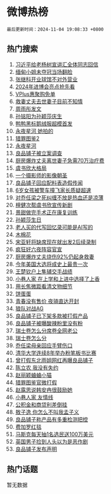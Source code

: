 # 微博热榜

`最后更新时间：2024-11-04 19:08:33 +0800`

## 热门搜索

1. [习近平给老杨树宣讲汇全体同志回信](https://m.weibo.cn/search?containerid=100103type%3D1%26t%3D10%26q%3D%23%E4%B9%A0%E8%BF%91%E5%B9%B3%E7%BB%99%E8%80%81%E6%9D%A8%E6%A0%91%E5%AE%A3%E8%AE%B2%E6%B1%87%E5%85%A8%E4%BD%93%E5%90%8C%E5%BF%97%E5%9B%9E%E4%BF%A1%23&stream_entry_id=51&isnewpage=1&extparam=seat%3D1%26c_type%3D51%26q%3D%2523%25E4%25B9%25A0%25E8%25BF%2591%25E5%25B9%25B3%25E7%25BB%2599%25E8%2580%2581%25E6%259D%25A8%25E6%25A0%2591%25E5%25AE%25A3%25E8%25AE%25B2%25E6%25B1%2587%25E5%2585%25A8%25E4%25BD%2593%25E5%2590%258C%25E5%25BF%2597%25E5%259B%259E%25E4%25BF%25A1%2523%26dgr%3D0%26pos%3D0%26cate%3D10103%26filter_type%3Drealtimehot%26stream_entry_id%3D51%26display_time%3D1730718512%26pre_seqid%3D17307185121690148329024)
1. [缅甸小姐未夺冠当场翻脸](https://m.weibo.cn/search?containerid=100103type%3D1%26t%3D10%26q%3D%23%E7%BC%85%E7%94%B8%E5%B0%8F%E5%A7%90%E6%9C%AA%E5%A4%BA%E5%86%A0%E5%BD%93%E5%9C%BA%E7%BF%BB%E8%84%B8%23&stream_entry_id=31&isnewpage=1&extparam=seat%3D1%26flag%3D2%26pos%3D0%26lcate%3D5001%26filter_type%3Drealtimehot%26c_type%3D31%26q%3D%2523%25E7%25BC%2585%25E7%2594%25B8%25E5%25B0%258F%25E5%25A7%2590%25E6%259C%25AA%25E5%25A4%25BA%25E5%2586%25A0%25E5%25BD%2593%25E5%259C%25BA%25E7%25BF%25BB%25E8%2584%25B8%2523%26dgr%3D0%26realpos%3D1%26cate%3D5001%26band_rank%3D1%26stream_entry_id%3D31%26display_time%3D1730718512%26pre_seqid%3D17307185121690148329024)
1. [张继科开业球馆不对外营业](https://m.weibo.cn/search?containerid=100103type%3D1%26t%3D10%26q%3D%23%E5%BC%A0%E7%BB%A7%E7%A7%91%E5%BC%80%E4%B8%9A%E7%90%83%E9%A6%86%E4%B8%8D%E5%AF%B9%E5%A4%96%E8%90%A5%E4%B8%9A%23&stream_entry_id=31&isnewpage=1&extparam=seat%3D1%26flag%3D1%26pos%3D1%26lcate%3D5001%26filter_type%3Drealtimehot%26c_type%3D31%26q%3D%2523%25E5%25BC%25A0%25E7%25BB%25A7%25E7%25A7%2591%25E5%25BC%2580%25E4%25B8%259A%25E7%2590%2583%25E9%25A6%2586%25E4%25B8%258D%25E5%25AF%25B9%25E5%25A4%2596%25E8%2590%25A5%25E4%25B8%259A%2523%26dgr%3D0%26realpos%3D2%26cate%3D5001%26band_rank%3D2%26stream_entry_id%3D31%26display_time%3D1730718512%26pre_seqid%3D17307185121690148329024)
1. [2024年进博会亮点抢先看](https://m.weibo.cn/search?containerid=100103type%3D1%26t%3D10%26q%3D%232024%E5%B9%B4%E8%BF%9B%E5%8D%9A%E4%BC%9A%E4%BA%AE%E7%82%B9%E6%8A%A2%E5%85%88%E7%9C%8B%23&stream_entry_id=31&isnewpage=1&extparam=seat%3D1%26flag%3D0%26pos%3D2%26lcate%3D5001%26filter_type%3Drealtimehot%26c_type%3D31%26q%3D%25232024%25E5%25B9%25B4%25E8%25BF%259B%25E5%258D%259A%25E4%25BC%259A%25E4%25BA%25AE%25E7%2582%25B9%25E6%258A%25A2%25E5%2585%2588%25E7%259C%258B%2523%26dgr%3D0%26realpos%3D3%26cate%3D5001%26band_rank%3D3%26stream_entry_id%3D31%26display_time%3D1730718512%26pre_seqid%3D17307185121690148329024)
1. [VPlus惠聚购免单](https://m.weibo.cn/search?containerid=100103type%3D1%26t%3D10%26q%3D%23VPlus%E6%83%A0%E8%81%9A%E8%B4%AD%E5%85%8D%E5%8D%95%23&stream_entry_id=31&isnewpage=1&extparam=seat%3D1%26band_rank%3D4%26pos%3D3%26lcate%3D5001%26filter_type%3Drealtimehot%26c_type%3D31%26q%3D%2523VPlus%25E6%2583%25A0%25E8%2581%259A%25E8%25B4%25AD%25E5%2585%258D%25E5%258D%2595%2523%26dgr%3D0%26is_ad_pos%3D1%26adid%3D262733%26cate%3D5001%26stream_entry_id%3D31%26display_time%3D1730718512%26pre_seqid%3D17307185121690148329024)
1. [救妻丈夫去世妻子目前不知情](https://m.weibo.cn/search?containerid=100103type%3D1%26t%3D10%26q%3D%23%E6%95%91%E5%A6%BB%E4%B8%88%E5%A4%AB%E5%8E%BB%E4%B8%96%E5%A6%BB%E5%AD%90%E7%9B%AE%E5%89%8D%E4%B8%8D%E7%9F%A5%E6%83%85%23&stream_entry_id=31&isnewpage=1&extparam=seat%3D1%26flag%3D1%26pos%3D4%26lcate%3D5001%26filter_type%3Drealtimehot%26c_type%3D31%26q%3D%2523%25E6%2595%2591%25E5%25A6%25BB%25E4%25B8%2588%25E5%25A4%25AB%25E5%258E%25BB%25E4%25B8%2596%25E5%25A6%25BB%25E5%25AD%2590%25E7%259B%25AE%25E5%2589%258D%25E4%25B8%258D%25E7%259F%25A5%25E6%2583%2585%2523%26dgr%3D0%26realpos%3D4%26cate%3D5001%26band_rank%3D4%26stream_entry_id%3D31%26display_time%3D1730718512%26pre_seqid%3D17307185121690148329024)
1. [周雨彤发文](https://m.weibo.cn/search?containerid=100103type%3D1%26t%3D10%26q%3D%23%E5%91%A8%E9%9B%A8%E5%BD%A4%E5%8F%91%E6%96%87%23&stream_entry_id=31&isnewpage=1&extparam=seat%3D1%26flag%3D2%26pos%3D5%26lcate%3D5001%26filter_type%3Drealtimehot%26c_type%3D31%26q%3D%2523%25E5%2591%25A8%25E9%259B%25A8%25E5%25BD%25A4%25E5%258F%2591%25E6%2596%2587%2523%26dgr%3D0%26realpos%3D5%26cate%3D5001%26band_rank%3D5%26stream_entry_id%3D31%26display_time%3D1730718512%26pre_seqid%3D17307185121690148329024)
1. [孙铭阳为孙颖莎庆生](https://m.weibo.cn/search?containerid=100103type%3D1%26t%3D10%26q%3D%23%E5%AD%99%E9%93%AD%E9%98%B3%E4%B8%BA%E5%AD%99%E9%A2%96%E8%8E%8E%E5%BA%86%E7%94%9F%23&stream_entry_id=31&isnewpage=1&extparam=seat%3D1%26flag%3D1%26pos%3D6%26lcate%3D5001%26filter_type%3Drealtimehot%26c_type%3D31%26q%3D%2523%25E5%25AD%2599%25E9%2593%25AD%25E9%2598%25B3%25E4%25B8%25BA%25E5%25AD%2599%25E9%25A2%2596%25E8%258E%258E%25E5%25BA%2586%25E7%2594%259F%2523%26dgr%3D0%26realpos%3D6%26cate%3D5001%26band_rank%3D6%26stream_entry_id%3D31%26display_time%3D1730718512%26pre_seqid%3D17307185121690148329024)
1. [鸭鸭黑标鹅绒服超模首发](https://m.weibo.cn/search?containerid=100103type%3D1%26t%3D10%26q%3D%23%E9%B8%AD%E9%B8%AD%E9%BB%91%E6%A0%87%E9%B9%85%E7%BB%92%E6%9C%8D%E8%B6%85%E6%A8%A1%E9%A6%96%E5%8F%91%23&stream_entry_id=31&isnewpage=1&extparam=seat%3D1%26band_rank%3D7%26pos%3D7%26lcate%3D5001%26filter_type%3Drealtimehot%26c_type%3D31%26stream_entry_id%3D31%26q%3D%2523%25E9%25B8%25AD%25E9%25B8%25AD%25E9%25BB%2591%25E6%25A0%2587%25E9%25B9%2585%25E7%25BB%2592%25E6%259C%258D%25E8%25B6%2585%25E6%25A8%25A1%25E9%25A6%2596%25E5%258F%2591%2523%26cate%3D5001%26is_ad_pos%3D1%26adid%3D263000%26dgr%3D0%26topic_ad%3D1%26display_time%3D1730718512%26pre_seqid%3D17307185121690148329024)
1. [永夜星河 她拍的](https://m.weibo.cn/search?containerid=100103type%3D1%26t%3D10%26q%3D%E6%B0%B8%E5%A4%9C%E6%98%9F%E6%B2%B3+%E5%A5%B9%E6%8B%8D%E7%9A%84&stream_entry_id=31&isnewpage=1&extparam=seat%3D1%26flag%3D2%26pos%3D8%26lcate%3D5001%26filter_type%3Drealtimehot%26c_type%3D31%26q%3D%25E6%25B0%25B8%25E5%25A4%259C%25E6%2598%259F%25E6%25B2%25B3%2520%25E5%25A5%25B9%25E6%258B%258D%25E7%259A%2584%26dgr%3D0%26realpos%3D7%26cate%3D5001%26band_rank%3D7%26stream_entry_id%3D31%26display_time%3D1730718512%26pre_seqid%3D17307185121690148329024)
1. [猎罪图鉴2](https://m.weibo.cn/search?containerid=100103type%3D1%26t%3D10%26q%3D%E7%8C%8E%E7%BD%AA%E5%9B%BE%E9%89%B42&stream_entry_id=31&isnewpage=1&extparam=seat%3D1%26flag%3D1%26pos%3D9%26lcate%3D5001%26filter_type%3Drealtimehot%26c_type%3D31%26q%3D%25E7%258C%258E%25E7%25BD%25AA%25E5%259B%25BE%25E9%2589%25B42%26dgr%3D0%26realpos%3D8%26cate%3D5001%26band_rank%3D8%26stream_entry_id%3D31%26display_time%3D1730718512%26pre_seqid%3D17307185121690148329024)
1. [永夜星河](https://m.weibo.cn/search?containerid=100103type%3D1%26t%3D10%26q%3D%E6%B0%B8%E5%A4%9C%E6%98%9F%E6%B2%B3&stream_entry_id=31&isnewpage=1&extparam=seat%3D1%26flag%3D1%26pos%3D10%26lcate%3D5001%26filter_type%3Drealtimehot%26c_type%3D31%26q%3D%25E6%25B0%25B8%25E5%25A4%259C%25E6%2598%259F%25E6%25B2%25B3%26dgr%3D0%26realpos%3D9%26cate%3D5001%26band_rank%3D9%26stream_entry_id%3D31%26display_time%3D1730718512%26pre_seqid%3D17307185121690148329024)
1. [良品铺子被立案调查](https://m.weibo.cn/search?containerid=100103type%3D1%26t%3D10%26q%3D%23%E8%89%AF%E5%93%81%E9%93%BA%E5%AD%90%E8%A2%AB%E7%AB%8B%E6%A1%88%E8%B0%83%E6%9F%A5%23&stream_entry_id=31&isnewpage=1&extparam=seat%3D1%26flag%3D1%26pos%3D11%26lcate%3D5001%26filter_type%3Drealtimehot%26c_type%3D31%26q%3D%2523%25E8%2589%25AF%25E5%2593%2581%25E9%2593%25BA%25E5%25AD%2590%25E8%25A2%25AB%25E7%25AB%258B%25E6%25A1%2588%25E8%25B0%2583%25E6%259F%25A5%2523%26dgr%3D0%26realpos%3D10%26cate%3D5001%26band_rank%3D10%26stream_entry_id%3D31%26display_time%3D1730718512%26pre_seqid%3D17307185121690148329024)
1. [厨房爆炸丈夫离世妻子急需70万治疗费](https://m.weibo.cn/search?containerid=100103type%3D1%26t%3D10%26q%3D%23%E5%8E%A8%E6%88%BF%E7%88%86%E7%82%B8%E4%B8%88%E5%A4%AB%E7%A6%BB%E4%B8%96%E5%A6%BB%E5%AD%90%E6%80%A5%E9%9C%8070%E4%B8%87%E6%B2%BB%E7%96%97%E8%B4%B9%23&stream_entry_id=31&isnewpage=1&extparam=seat%3D1%26flag%3D1%26pos%3D12%26lcate%3D5001%26filter_type%3Drealtimehot%26c_type%3D31%26q%3D%2523%25E5%258E%25A8%25E6%2588%25BF%25E7%2588%2586%25E7%2582%25B8%25E4%25B8%2588%25E5%25A4%25AB%25E7%25A6%25BB%25E4%25B8%2596%25E5%25A6%25BB%25E5%25AD%2590%25E6%2580%25A5%25E9%259C%258070%25E4%25B8%2587%25E6%25B2%25BB%25E7%2596%2597%25E8%25B4%25B9%2523%26dgr%3D0%26realpos%3D11%26cate%3D5001%26band_rank%3D11%26stream_entry_id%3D31%26display_time%3D1730718512%26pre_seqid%3D17307185121690148329024)
1. [虞书欣大格局](https://m.weibo.cn/search?containerid=100103type%3D1%26t%3D10%26q%3D%23%E8%99%9E%E4%B9%A6%E6%AC%A3%E5%A4%A7%E6%A0%BC%E5%B1%80%23&stream_entry_id=31&isnewpage=1&extparam=seat%3D1%26flag%3D2%26pos%3D13%26lcate%3D5001%26filter_type%3Drealtimehot%26c_type%3D31%26q%3D%2523%25E8%2599%259E%25E4%25B9%25A6%25E6%25AC%25A3%25E5%25A4%25A7%25E6%25A0%25BC%25E5%25B1%2580%2523%26dgr%3D0%26realpos%3D12%26cate%3D5001%26band_rank%3D12%26stream_entry_id%3D31%26display_time%3D1730718512%26pre_seqid%3D17307185121690148329024)
1. [一个摄影师的影像朝圣](https://m.weibo.cn/search?containerid=100103type%3D1%26t%3D10%26q%3D%E4%B8%80%E4%B8%AA%E6%91%84%E5%BD%B1%E5%B8%88%E7%9A%84%E5%BD%B1%E5%83%8F%E6%9C%9D%E5%9C%A3&stream_entry_id=31&isnewpage=1&extparam=seat%3D1%26flag%3D0%26pos%3D14%26lcate%3D5001%26filter_type%3Drealtimehot%26c_type%3D31%26dgr%3D0%26q%3D%25E4%25B8%2580%25E4%25B8%25AA%25E6%2591%2584%25E5%25BD%25B1%25E5%25B8%2588%25E7%259A%2584%25E5%25BD%25B1%25E5%2583%258F%25E6%259C%259D%25E5%259C%25A3%26realpos%3D13%26cate%3D5001%26adid%3D263047%26band_rank%3D13%26stream_entry_id%3D31%26display_time%3D1730718512%26pre_seqid%3D17307185121690148329024)
1. [良品铺子回应配料表造假传闻](https://m.weibo.cn/search?containerid=100103type%3D1%26t%3D10%26q%3D%23%E8%89%AF%E5%93%81%E9%93%BA%E5%AD%90%E5%9B%9E%E5%BA%94%E9%85%8D%E6%96%99%E8%A1%A8%E9%80%A0%E5%81%87%E4%BC%A0%E9%97%BB%23&stream_entry_id=31&isnewpage=1&extparam=seat%3D1%26flag%3D1%26pos%3D15%26lcate%3D5001%26filter_type%3Drealtimehot%26c_type%3D31%26q%3D%2523%25E8%2589%25AF%25E5%2593%2581%25E9%2593%25BA%25E5%25AD%2590%25E5%259B%259E%25E5%25BA%2594%25E9%2585%258D%25E6%2596%2599%25E8%25A1%25A8%25E9%2580%25A0%25E5%2581%2587%25E4%25BC%25A0%25E9%2597%25BB%2523%26dgr%3D0%26realpos%3D14%26cate%3D5001%26band_rank%3D14%26stream_entry_id%3D31%26display_time%3D1730718512%26pre_seqid%3D17307185121690148329024)
1. [6岁女孩被警车撞飞家长质疑超速](https://m.weibo.cn/search?containerid=100103type%3D1%26t%3D10%26q%3D%236%E5%B2%81%E5%A5%B3%E5%AD%A9%E8%A2%AB%E8%AD%A6%E8%BD%A6%E6%92%9E%E9%A3%9E%E5%AE%B6%E9%95%BF%E8%B4%A8%E7%96%91%E8%B6%85%E9%80%9F%23&stream_entry_id=31&isnewpage=1&extparam=seat%3D1%26flag%3D0%26pos%3D16%26lcate%3D5001%26filter_type%3Drealtimehot%26c_type%3D31%26q%3D%25236%25E5%25B2%2581%25E5%25A5%25B3%25E5%25AD%25A9%25E8%25A2%25AB%25E8%25AD%25A6%25E8%25BD%25A6%25E6%2592%259E%25E9%25A3%259E%25E5%25AE%25B6%25E9%2595%25BF%25E8%25B4%25A8%25E7%2596%2591%25E8%25B6%2585%25E9%2580%259F%2523%26dgr%3D0%26realpos%3D15%26cate%3D5001%26band_rank%3D15%26stream_entry_id%3D31%26display_time%3D1730718512%26pre_seqid%3D17307185121690148329024)
1. [对乔任梁之死纠缠不放是热血还是凉薄](https://m.weibo.cn/search?containerid=100103type%3D1%26t%3D10%26q%3D%23%E5%AF%B9%E4%B9%94%E4%BB%BB%E6%A2%81%E4%B9%8B%E6%AD%BB%E7%BA%A0%E7%BC%A0%E4%B8%8D%E6%94%BE%E6%98%AF%E7%83%AD%E8%A1%80%E8%BF%98%E6%98%AF%E5%87%89%E8%96%84%23&stream_entry_id=31&isnewpage=1&extparam=seat%3D1%26flag%3D0%26pos%3D17%26lcate%3D5001%26filter_type%3Drealtimehot%26c_type%3D31%26q%3D%2523%25E5%25AF%25B9%25E4%25B9%2594%25E4%25BB%25BB%25E6%25A2%2581%25E4%25B9%258B%25E6%25AD%25BB%25E7%25BA%25A0%25E7%25BC%25A0%25E4%25B8%258D%25E6%2594%25BE%25E6%2598%25AF%25E7%2583%25AD%25E8%25A1%2580%25E8%25BF%2598%25E6%2598%25AF%25E5%2587%2589%25E8%2596%2584%2523%26dgr%3D0%26realpos%3D16%26cate%3D5001%26band_rank%3D16%26stream_entry_id%3D31%26display_time%3D1730718512%26pre_seqid%3D17307185121690148329024)
1. [檀健次帮虞书欣宣传新剧](https://m.weibo.cn/search?containerid=100103type%3D1%26t%3D10%26q%3D%23%E6%AA%80%E5%81%A5%E6%AC%A1%E5%B8%AE%E8%99%9E%E4%B9%A6%E6%AC%A3%E5%AE%A3%E4%BC%A0%E6%96%B0%E5%89%A7%23&stream_entry_id=31&isnewpage=1&extparam=seat%3D1%26flag%3D1%26pos%3D18%26lcate%3D5001%26filter_type%3Drealtimehot%26c_type%3D31%26q%3D%2523%25E6%25AA%2580%25E5%2581%25A5%25E6%25AC%25A1%25E5%25B8%25AE%25E8%2599%259E%25E4%25B9%25A6%25E6%25AC%25A3%25E5%25AE%25A3%25E4%25BC%25A0%25E6%2596%25B0%25E5%2589%25A7%2523%26dgr%3D0%26realpos%3D17%26cate%3D5001%26band_rank%3D17%26stream_entry_id%3D31%26display_time%3D1730718512%26pre_seqid%3D17307185121690148329024)
1. [景甜做完手术正在康复训练](https://m.weibo.cn/search?containerid=100103type%3D1%26t%3D10%26q%3D%23%E6%99%AF%E7%94%9C%E5%81%9A%E5%AE%8C%E6%89%8B%E6%9C%AF%E6%AD%A3%E5%9C%A8%E5%BA%B7%E5%A4%8D%E8%AE%AD%E7%BB%83%23&stream_entry_id=31&isnewpage=1&extparam=seat%3D1%26flag%3D2%26pos%3D19%26lcate%3D5001%26filter_type%3Drealtimehot%26c_type%3D31%26q%3D%2523%25E6%2599%25AF%25E7%2594%259C%25E5%2581%259A%25E5%25AE%258C%25E6%2589%258B%25E6%259C%25AF%25E6%25AD%25A3%25E5%259C%25A8%25E5%25BA%25B7%25E5%25A4%258D%25E8%25AE%25AD%25E7%25BB%2583%2523%26dgr%3D0%26realpos%3D18%26cate%3D5001%26band_rank%3D18%26stream_entry_id%3D31%26display_time%3D1730718512%26pre_seqid%3D17307185121690148329024)
1. [孙颖莎生日](https://m.weibo.cn/search?containerid=100103type%3D1%26t%3D10%26q%3D%E5%AD%99%E9%A2%96%E8%8E%8E%E7%94%9F%E6%97%A5&stream_entry_id=31&isnewpage=1&extparam=seat%3D1%26flag%3D0%26pos%3D20%26lcate%3D5001%26filter_type%3Drealtimehot%26c_type%3D31%26q%3D%25E5%25AD%2599%25E9%25A2%2596%25E8%258E%258E%25E7%2594%259F%25E6%2597%25A5%26dgr%3D0%26realpos%3D19%26cate%3D5001%26band_rank%3D19%26stream_entry_id%3D31%26display_time%3D1730718512%26pre_seqid%3D17307185121690148329024)
1. [老人买的代写回忆录可能是AI写的](https://m.weibo.cn/search?containerid=100103type%3D1%26t%3D10%26q%3D%23%E8%80%81%E4%BA%BA%E4%B9%B0%E7%9A%84%E4%BB%A3%E5%86%99%E5%9B%9E%E5%BF%86%E5%BD%95%E5%8F%AF%E8%83%BD%E6%98%AFAI%E5%86%99%E7%9A%84%23&stream_entry_id=31&isnewpage=1&extparam=seat%3D1%26flag%3D1%26pos%3D21%26lcate%3D5001%26filter_type%3Drealtimehot%26c_type%3D31%26q%3D%2523%25E8%2580%2581%25E4%25BA%25BA%25E4%25B9%25B0%25E7%259A%2584%25E4%25BB%25A3%25E5%2586%2599%25E5%259B%259E%25E5%25BF%2586%25E5%25BD%2595%25E5%258F%25AF%25E8%2583%25BD%25E6%2598%25AFAI%25E5%2586%2599%25E7%259A%2584%2523%26dgr%3D0%26realpos%3D20%26cate%3D5001%26band_rank%3D20%26stream_entry_id%3D31%26display_time%3D1730718512%26pre_seqid%3D17307185121690148329024)
1. [木棉花](https://m.weibo.cn/search?containerid=100103type%3D1%26t%3D10%26q%3D%E6%9C%A8%E6%A3%89%E8%8A%B1&stream_entry_id=31&isnewpage=1&extparam=seat%3D1%26flag%3D1%26pos%3D22%26lcate%3D5001%26filter_type%3Drealtimehot%26c_type%3D31%26q%3D%25E6%259C%25A8%25E6%25A3%2589%25E8%258A%25B1%26dgr%3D0%26realpos%3D21%26cate%3D5001%26band_rank%3D21%26stream_entry_id%3D31%26display_time%3D1730718512%26pre_seqid%3D17307185121690148329024)
1. [宋亚轩将缺席现在就出发2后续录制](https://m.weibo.cn/search?containerid=100103type%3D1%26t%3D10%26q%3D%E5%AE%8B%E4%BA%9A%E8%BD%A9%E5%B0%86%E7%BC%BA%E5%B8%AD%E7%8E%B0%E5%9C%A8%E5%B0%B1%E5%87%BA%E5%8F%912%E5%90%8E%E7%BB%AD%E5%BD%95%E5%88%B6&stream_entry_id=31&isnewpage=1&extparam=seat%3D1%26flag%3D1%26pos%3D23%26lcate%3D5001%26filter_type%3Drealtimehot%26c_type%3D31%26q%3D%25E5%25AE%258B%25E4%25BA%259A%25E8%25BD%25A9%25E5%25B0%2586%25E7%25BC%25BA%25E5%25B8%25AD%25E7%258E%25B0%25E5%259C%25A8%25E5%25B0%25B1%25E5%2587%25BA%25E5%258F%25912%25E5%2590%258E%25E7%25BB%25AD%25E5%25BD%2595%25E5%2588%25B6%26dgr%3D0%26realpos%3D22%26cate%3D5001%26band_rank%3D22%26stream_entry_id%3D31%26display_time%3D1730718512%26pre_seqid%3D17307185121690148329024)
1. [疯狂好六夜阵容官宣](https://m.weibo.cn/search?containerid=100103type%3D1%26t%3D10%26q%3D%23%E7%96%AF%E7%8B%82%E5%A5%BD%E5%85%AD%E5%A4%9C%E9%98%B5%E5%AE%B9%E5%AE%98%E5%AE%A3%23&stream_entry_id=31&isnewpage=1&extparam=seat%3D1%26flag%3D1%26pos%3D24%26lcate%3D5001%26filter_type%3Drealtimehot%26c_type%3D31%26q%3D%2523%25E7%2596%25AF%25E7%258B%2582%25E5%25A5%25BD%25E5%2585%25AD%25E5%25A4%259C%25E9%2598%25B5%25E5%25AE%25B9%25E5%25AE%2598%25E5%25AE%25A3%2523%26dgr%3D0%26realpos%3D23%26cate%3D5001%26band_rank%3D23%26stream_entry_id%3D31%26display_time%3D1730718512%26pre_seqid%3D17307185121690148329024)
1. [厨房爆炸丈夫烧伤92%仍起身救妻](https://m.weibo.cn/search?containerid=100103type%3D1%26t%3D10%26q%3D%23%E5%8E%A8%E6%88%BF%E7%88%86%E7%82%B8%E4%B8%88%E5%A4%AB%E7%83%A7%E4%BC%A492%25%E4%BB%8D%E8%B5%B7%E8%BA%AB%E6%95%91%E5%A6%BB%23&stream_entry_id=31&isnewpage=1&extparam=seat%3D1%26flag%3D0%26pos%3D25%26lcate%3D5001%26filter_type%3Drealtimehot%26c_type%3D31%26q%3D%2523%25E5%258E%25A8%25E6%2588%25BF%25E7%2588%2586%25E7%2582%25B8%25E4%25B8%2588%25E5%25A4%25AB%25E7%2583%25A7%25E4%25BC%25A492%2525%25E4%25BB%258D%25E8%25B5%25B7%25E8%25BA%25AB%25E6%2595%2591%25E5%25A6%25BB%2523%26dgr%3D0%26realpos%3D24%26cate%3D5001%26band_rank%3D24%26stream_entry_id%3D31%26display_time%3D1730718512%26pre_seqid%3D17307185121690148329024)
1. [今年美国大选将成史上最贵一次](https://m.weibo.cn/search?containerid=100103type%3D1%26t%3D10%26q%3D%23%E4%BB%8A%E5%B9%B4%E7%BE%8E%E5%9B%BD%E5%A4%A7%E9%80%89%E5%B0%86%E6%88%90%E5%8F%B2%E4%B8%8A%E6%9C%80%E8%B4%B5%E4%B8%80%E6%AC%A1%23&stream_entry_id=31&isnewpage=1&extparam=seat%3D1%26flag%3D0%26pos%3D26%26lcate%3D5001%26filter_type%3Drealtimehot%26c_type%3D31%26q%3D%2523%25E4%25BB%258A%25E5%25B9%25B4%25E7%25BE%258E%25E5%259B%25BD%25E5%25A4%25A7%25E9%2580%2589%25E5%25B0%2586%25E6%2588%2590%25E5%258F%25B2%25E4%25B8%258A%25E6%259C%2580%25E8%25B4%25B5%25E4%25B8%2580%25E6%25AC%25A1%2523%26dgr%3D0%26realpos%3D25%26cate%3D5001%26band_rank%3D25%26stream_entry_id%3D31%26display_time%3D1730718512%26pre_seqid%3D17307185121690148329024)
1. [王楚钦户上隼辅交手战绩](https://m.weibo.cn/search?containerid=100103type%3D1%26t%3D10%26q%3D%23%E7%8E%8B%E6%A5%9A%E9%92%A6%E6%88%B7%E4%B8%8A%E9%9A%BC%E8%BE%85%E4%BA%A4%E6%89%8B%E6%88%98%E7%BB%A9%23&stream_entry_id=31&isnewpage=1&extparam=seat%3D1%26flag%3D0%26pos%3D27%26lcate%3D5001%26filter_type%3Drealtimehot%26c_type%3D31%26q%3D%2523%25E7%258E%258B%25E6%25A5%259A%25E9%2592%25A6%25E6%2588%25B7%25E4%25B8%258A%25E9%259A%25BC%25E8%25BE%2585%25E4%25BA%25A4%25E6%2589%258B%25E6%2588%2598%25E7%25BB%25A9%2523%26dgr%3D0%26realpos%3D26%26cate%3D5001%26band_rank%3D26%26stream_entry_id%3D31%26display_time%3D1730718512%26pre_seqid%3D17307185121690148329024)
1. [小巷人家 在上学和上进中选择了上香](https://m.weibo.cn/search?containerid=100103type%3D1%26t%3D10%26q%3D%E5%B0%8F%E5%B7%B7%E4%BA%BA%E5%AE%B6+%E5%9C%A8%E4%B8%8A%E5%AD%A6%E5%92%8C%E4%B8%8A%E8%BF%9B%E4%B8%AD%E9%80%89%E6%8B%A9%E4%BA%86%E4%B8%8A%E9%A6%99&stream_entry_id=31&isnewpage=1&extparam=seat%3D1%26flag%3D1%26pos%3D28%26lcate%3D5001%26filter_type%3Drealtimehot%26c_type%3D31%26q%3D%25E5%25B0%258F%25E5%25B7%25B7%25E4%25BA%25BA%25E5%25AE%25B6%2520%25E5%259C%25A8%25E4%25B8%258A%25E5%25AD%25A6%25E5%2592%258C%25E4%25B8%258A%25E8%25BF%259B%25E4%25B8%25AD%25E9%2580%2589%25E6%258B%25A9%25E4%25BA%2586%25E4%25B8%258A%25E9%25A6%2599%26dgr%3D0%26realpos%3D27%26cate%3D5001%26band_rank%3D27%26stream_entry_id%3D31%26display_time%3D1730718512%26pre_seqid%3D17307185121690148329024)
1. [用长焦微距看清文物细节](https://m.weibo.cn/search?containerid=100103type%3D1%26t%3D10%26q%3D%E7%94%A8%E9%95%BF%E7%84%A6%E5%BE%AE%E8%B7%9D%E7%9C%8B%E6%B8%85%E6%96%87%E7%89%A9%E7%BB%86%E8%8A%82&stream_entry_id=31&isnewpage=1&extparam=seat%3D1%26flag%3D0%26pos%3D29%26lcate%3D5001%26filter_type%3Drealtimehot%26c_type%3D31%26dgr%3D0%26q%3D%25E7%2594%25A8%25E9%2595%25BF%25E7%2584%25A6%25E5%25BE%25AE%25E8%25B7%259D%25E7%259C%258B%25E6%25B8%2585%25E6%2596%2587%25E7%2589%25A9%25E7%25BB%2586%25E8%258A%2582%26realpos%3D28%26cate%3D5001%26adid%3D263086%26band_rank%3D28%26stream_entry_id%3D31%26display_time%3D1730718512%26pre_seqid%3D17307185121690148329024)
1. [饼蛋蛋](https://m.weibo.cn/search?containerid=100103type%3D1%26t%3D10%26q%3D%E9%A5%BC%E8%9B%8B%E8%9B%8B&stream_entry_id=31&isnewpage=1&extparam=seat%3D1%26flag%3D1%26pos%3D30%26lcate%3D5001%26filter_type%3Drealtimehot%26c_type%3D31%26q%3D%25E9%25A5%25BC%25E8%259B%258B%25E8%259B%258B%26dgr%3D0%26realpos%3D29%26cate%3D5001%26band_rank%3D29%26stream_entry_id%3D31%26display_time%3D1730718512%26pre_seqid%3D17307185121690148329024)
1. [青春没有售价 夜骑直达开封](https://m.weibo.cn/search?containerid=100103type%3D1%26t%3D10%26q%3D%E9%9D%92%E6%98%A5%E6%B2%A1%E6%9C%89%E5%94%AE%E4%BB%B7+%E5%A4%9C%E9%AA%91%E7%9B%B4%E8%BE%BE%E5%BC%80%E5%B0%81&stream_entry_id=31&isnewpage=1&extparam=seat%3D1%26flag%3D1%26pos%3D31%26lcate%3D5001%26filter_type%3Drealtimehot%26c_type%3D31%26q%3D%25E9%259D%2592%25E6%2598%25A5%25E6%25B2%25A1%25E6%259C%2589%25E5%2594%25AE%25E4%25BB%25B7%2520%25E5%25A4%259C%25E9%25AA%2591%25E7%259B%25B4%25E8%25BE%25BE%25E5%25BC%2580%25E5%25B0%2581%26dgr%3D0%26realpos%3D30%26cate%3D5001%26band_rank%3D30%26stream_entry_id%3D31%26display_time%3D1730718512%26pre_seqid%3D17307185121690148329024)
1. [狼队对战AG](https://m.weibo.cn/search?containerid=100103type%3D1%26t%3D10%26q%3D%23%E7%8B%BC%E9%98%9F%E5%AF%B9%E6%88%98AG%23&stream_entry_id=31&isnewpage=1&extparam=seat%3D1%26flag%3D1%26pos%3D32%26lcate%3D5001%26filter_type%3Drealtimehot%26c_type%3D31%26q%3D%2523%25E7%258B%25BC%25E9%2598%259F%25E5%25AF%25B9%25E6%2588%2598AG%2523%26dgr%3D0%26realpos%3D31%26cate%3D5001%26band_rank%3D31%26stream_entry_id%3D31%26display_time%3D1730718512%26pre_seqid%3D17307185121690148329024)
1. [良品铺子已下架多款被打假产品](https://m.weibo.cn/search?containerid=100103type%3D1%26t%3D10%26q%3D%23%E8%89%AF%E5%93%81%E9%93%BA%E5%AD%90%E5%B7%B2%E4%B8%8B%E6%9E%B6%E5%A4%9A%E6%AC%BE%E8%A2%AB%E6%89%93%E5%81%87%E4%BA%A7%E5%93%81%23&stream_entry_id=31&isnewpage=1&extparam=seat%3D1%26flag%3D0%26pos%3D33%26lcate%3D5001%26filter_type%3Drealtimehot%26c_type%3D31%26q%3D%2523%25E8%2589%25AF%25E5%2593%2581%25E9%2593%25BA%25E5%25AD%2590%25E5%25B7%25B2%25E4%25B8%258B%25E6%259E%25B6%25E5%25A4%259A%25E6%25AC%25BE%25E8%25A2%25AB%25E6%2589%2593%25E5%2581%2587%25E4%25BA%25A7%25E5%2593%2581%2523%26dgr%3D0%26realpos%3D32%26cate%3D5001%26band_rank%3D32%26stream_entry_id%3D31%26display_time%3D1730718512%26pre_seqid%3D17307185121690148329024)
1. [良品铺子被曝酸辣粉里没有粉](https://m.weibo.cn/search?containerid=100103type%3D1%26t%3D10%26q%3D%23%E8%89%AF%E5%93%81%E9%93%BA%E5%AD%90%E8%A2%AB%E6%9B%9D%E9%85%B8%E8%BE%A3%E7%B2%89%E9%87%8C%E6%B2%A1%E6%9C%89%E7%B2%89%23&stream_entry_id=31&isnewpage=1&extparam=seat%3D1%26flag%3D0%26pos%3D34%26lcate%3D5001%26filter_type%3Drealtimehot%26c_type%3D31%26q%3D%2523%25E8%2589%25AF%25E5%2593%2581%25E9%2593%25BA%25E5%25AD%2590%25E8%25A2%25AB%25E6%259B%259D%25E9%2585%25B8%25E8%25BE%25A3%25E7%25B2%2589%25E9%2587%258C%25E6%25B2%25A1%25E6%259C%2589%25E7%25B2%2589%2523%26dgr%3D0%26realpos%3D33%26cate%3D5001%26band_rank%3D33%26stream_entry_id%3D31%26display_time%3D1730718512%26pre_seqid%3D17307185121690148329024)
1. [瑞士卷怎么分席卷全网老公](https://m.weibo.cn/search?containerid=100103type%3D1%26t%3D10%26q%3D%23%E7%91%9E%E5%A3%AB%E5%8D%B7%E6%80%8E%E4%B9%88%E5%88%86%E5%B8%AD%E5%8D%B7%E5%85%A8%E7%BD%91%E8%80%81%E5%85%AC%23&stream_entry_id=31&isnewpage=1&extparam=seat%3D1%26flag%3D0%26pos%3D35%26lcate%3D5001%26filter_type%3Drealtimehot%26c_type%3D31%26q%3D%2523%25E7%2591%259E%25E5%25A3%25AB%25E5%258D%25B7%25E6%2580%258E%25E4%25B9%2588%25E5%2588%2586%25E5%25B8%25AD%25E5%258D%25B7%25E5%2585%25A8%25E7%25BD%2591%25E8%2580%2581%25E5%2585%25AC%2523%26dgr%3D0%26realpos%3D34%26cate%3D5001%26band_rank%3D34%26stream_entry_id%3D31%26display_time%3D1730718512%26pre_seqid%3D17307185121690148329024)
1. [瑞士卷怎么分](https://m.weibo.cn/search?containerid=100103type%3D1%26t%3D10%26q%3D%E7%91%9E%E5%A3%AB%E5%8D%B7%E6%80%8E%E4%B9%88%E5%88%86&stream_entry_id=31&isnewpage=1&extparam=seat%3D1%26flag%3D0%26pos%3D36%26lcate%3D5001%26filter_type%3Drealtimehot%26c_type%3D31%26q%3D%25E7%2591%259E%25E5%25A3%25AB%25E5%258D%25B7%25E6%2580%258E%25E4%25B9%2588%25E5%2588%2586%26dgr%3D0%26realpos%3D35%26cate%3D5001%26band_rank%3D35%26stream_entry_id%3D31%26display_time%3D1730718512%26pre_seqid%3D17307185121690148329024)
1. [乔任梁母亲回应手臂伤口](https://m.weibo.cn/search?containerid=100103type%3D1%26t%3D10%26q%3D%23%E4%B9%94%E4%BB%BB%E6%A2%81%E6%AF%8D%E4%BA%B2%E5%9B%9E%E5%BA%94%E6%89%8B%E8%87%82%E4%BC%A4%E5%8F%A3%23&stream_entry_id=31&isnewpage=1&extparam=seat%3D1%26flag%3D0%26pos%3D37%26lcate%3D5001%26filter_type%3Drealtimehot%26c_type%3D31%26q%3D%2523%25E4%25B9%2594%25E4%25BB%25BB%25E6%25A2%2581%25E6%25AF%258D%25E4%25BA%25B2%25E5%259B%259E%25E5%25BA%2594%25E6%2589%258B%25E8%2587%2582%25E4%25BC%25A4%25E5%258F%25A3%2523%26dgr%3D0%26realpos%3D36%26cate%3D5001%26band_rank%3D36%26stream_entry_id%3D31%26display_time%3D1730718512%26pre_seqid%3D17307185121690148329024)
1. [清华大学连续8年举办粉笔板书比赛](https://m.weibo.cn/search?containerid=100103type%3D1%26t%3D10%26q%3D%23%E6%B8%85%E5%8D%8E%E5%A4%A7%E5%AD%A6%E8%BF%9E%E7%BB%AD8%E5%B9%B4%E4%B8%BE%E5%8A%9E%E7%B2%89%E7%AC%94%E6%9D%BF%E4%B9%A6%E6%AF%94%E8%B5%9B%23&stream_entry_id=31&isnewpage=1&extparam=seat%3D1%26flag%3D1%26pos%3D38%26lcate%3D5001%26filter_type%3Drealtimehot%26c_type%3D31%26q%3D%2523%25E6%25B8%2585%25E5%258D%258E%25E5%25A4%25A7%25E5%25AD%25A6%25E8%25BF%259E%25E7%25BB%25AD8%25E5%25B9%25B4%25E4%25B8%25BE%25E5%258A%259E%25E7%25B2%2589%25E7%25AC%2594%25E6%259D%25BF%25E4%25B9%25A6%25E6%25AF%2594%25E8%25B5%259B%2523%26dgr%3D0%26realpos%3D37%26cate%3D5001%26band_rank%3D37%26stream_entry_id%3D31%26display_time%3D1730718512%26pre_seqid%3D17307185121690148329024)
1. [曾打假东北雨姐网红再曝良品铺子](https://m.weibo.cn/search?containerid=100103type%3D1%26t%3D10%26q%3D%23%E6%9B%BE%E6%89%93%E5%81%87%E4%B8%9C%E5%8C%97%E9%9B%A8%E5%A7%90%E7%BD%91%E7%BA%A2%E5%86%8D%E6%9B%9D%E8%89%AF%E5%93%81%E9%93%BA%E5%AD%90%23&stream_entry_id=31&isnewpage=1&extparam=seat%3D1%26flag%3D0%26pos%3D39%26lcate%3D5001%26filter_type%3Drealtimehot%26c_type%3D31%26q%3D%2523%25E6%259B%25BE%25E6%2589%2593%25E5%2581%2587%25E4%25B8%259C%25E5%258C%2597%25E9%259B%25A8%25E5%25A7%2590%25E7%25BD%2591%25E7%25BA%25A2%25E5%2586%258D%25E6%259B%259D%25E8%2589%25AF%25E5%2593%2581%25E9%2593%25BA%25E5%25AD%2590%2523%26dgr%3D0%26realpos%3D38%26cate%3D5001%26band_rank%3D38%26stream_entry_id%3D31%26display_time%3D1730718512%26pre_seqid%3D17307185121690148329024)
1. [陈立农 我没有失约](https://m.weibo.cn/search?containerid=100103type%3D1%26t%3D10%26q%3D%E9%99%88%E7%AB%8B%E5%86%9C+%E6%88%91%E6%B2%A1%E6%9C%89%E5%A4%B1%E7%BA%A6&stream_entry_id=31&isnewpage=1&extparam=seat%3D1%26flag%3D1%26pos%3D40%26lcate%3D5001%26filter_type%3Drealtimehot%26c_type%3D31%26q%3D%25E9%2599%2588%25E7%25AB%258B%25E5%2586%259C%2520%25E6%2588%2591%25E6%25B2%25A1%25E6%259C%2589%25E5%25A4%25B1%25E7%25BA%25A6%26dgr%3D0%26realpos%3D39%26cate%3D5001%26band_rank%3D39%26stream_entry_id%3D31%26display_time%3D1730718512%26pre_seqid%3D17307185121690148329024)
1. [赵丽颖蛐蛐小猫](https://m.weibo.cn/search?containerid=100103type%3D1%26t%3D10%26q%3D%E8%B5%B5%E4%B8%BD%E9%A2%96%E8%9B%90%E8%9B%90%E5%B0%8F%E7%8C%AB&stream_entry_id=31&isnewpage=1&extparam=seat%3D1%26flag%3D1%26pos%3D41%26lcate%3D5001%26filter_type%3Drealtimehot%26c_type%3D31%26q%3D%25E8%25B5%25B5%25E4%25B8%25BD%25E9%25A2%2596%25E8%259B%2590%25E8%259B%2590%25E5%25B0%258F%25E7%258C%25AB%26dgr%3D0%26realpos%3D40%26cate%3D5001%26band_rank%3D40%26stream_entry_id%3D31%26display_time%3D1730718512%26pre_seqid%3D17307185121690148329024)
1. [猎罪图鉴官微打假](https://m.weibo.cn/search?containerid=100103type%3D1%26t%3D10%26q%3D%23%E7%8C%8E%E7%BD%AA%E5%9B%BE%E9%89%B4%E5%AE%98%E5%BE%AE%E6%89%93%E5%81%87%23&stream_entry_id=31&isnewpage=1&extparam=seat%3D1%26flag%3D1%26pos%3D42%26lcate%3D5001%26filter_type%3Drealtimehot%26c_type%3D31%26q%3D%2523%25E7%258C%258E%25E7%25BD%25AA%25E5%259B%25BE%25E9%2589%25B4%25E5%25AE%2598%25E5%25BE%25AE%25E6%2589%2593%25E5%2581%2587%2523%26dgr%3D0%26realpos%3D41%26cate%3D5001%26band_rank%3D41%26stream_entry_id%3D31%26display_time%3D1730718512%26pre_seqid%3D17307185121690148329024)
1. [赵露思说韩安冉很鼓励她](https://m.weibo.cn/search?containerid=100103type%3D1%26t%3D10%26q%3D%23%E8%B5%B5%E9%9C%B2%E6%80%9D%E8%AF%B4%E9%9F%A9%E5%AE%89%E5%86%89%E5%BE%88%E9%BC%93%E5%8A%B1%E5%A5%B9%23&stream_entry_id=31&isnewpage=1&extparam=seat%3D1%26flag%3D0%26pos%3D43%26lcate%3D5001%26filter_type%3Drealtimehot%26c_type%3D31%26q%3D%2523%25E8%25B5%25B5%25E9%259C%25B2%25E6%2580%259D%25E8%25AF%25B4%25E9%259F%25A9%25E5%25AE%2589%25E5%2586%2589%25E5%25BE%2588%25E9%25BC%2593%25E5%258A%25B1%25E5%25A5%25B9%2523%26dgr%3D0%26realpos%3D42%26cate%3D5001%26band_rank%3D42%26stream_entry_id%3D31%26display_time%3D1730718512%26pre_seqid%3D17307185121690148329024)
1. [小巷人家 友情线](https://m.weibo.cn/search?containerid=100103type%3D1%26t%3D10%26q%3D%E5%B0%8F%E5%B7%B7%E4%BA%BA%E5%AE%B6+%E5%8F%8B%E6%83%85%E7%BA%BF&stream_entry_id=31&isnewpage=1&extparam=seat%3D1%26flag%3D1%26pos%3D44%26lcate%3D5001%26filter_type%3Drealtimehot%26c_type%3D31%26q%3D%25E5%25B0%258F%25E5%25B7%25B7%25E4%25BA%25BA%25E5%25AE%25B6%2520%25E5%258F%258B%25E6%2583%2585%25E7%25BA%25BF%26dgr%3D0%26realpos%3D43%26cate%3D5001%26band_rank%3D43%26stream_entry_id%3D31%26display_time%3D1730718512%26pre_seqid%3D17307185121690148329024)
1. [公积金和商贷利差倒挂](https://m.weibo.cn/search?containerid=100103type%3D1%26t%3D10%26q%3D%23%E5%85%AC%E7%A7%AF%E9%87%91%E5%92%8C%E5%95%86%E8%B4%B7%E5%88%A9%E5%B7%AE%E5%80%92%E6%8C%82%23&stream_entry_id=31&isnewpage=1&extparam=seat%3D1%26flag%3D1%26pos%3D45%26lcate%3D5001%26filter_type%3Drealtimehot%26c_type%3D31%26q%3D%2523%25E5%2585%25AC%25E7%25A7%25AF%25E9%2587%2591%25E5%2592%258C%25E5%2595%2586%25E8%25B4%25B7%25E5%2588%25A9%25E5%25B7%25AE%25E5%2580%2592%25E6%258C%2582%2523%26dgr%3D0%26realpos%3D44%26cate%3D5001%26band_rank%3D44%26stream_entry_id%3D31%26display_time%3D1730718512%26pre_seqid%3D17307185121690148329024)
1. [敖子逸 你怎么不叫我孟子义](https://m.weibo.cn/search?containerid=100103type%3D1%26t%3D10%26q%3D%E6%95%96%E5%AD%90%E9%80%B8+%E4%BD%A0%E6%80%8E%E4%B9%88%E4%B8%8D%E5%8F%AB%E6%88%91%E5%AD%9F%E5%AD%90%E4%B9%89&stream_entry_id=31&isnewpage=1&extparam=seat%3D1%26flag%3D1%26pos%3D46%26lcate%3D5001%26filter_type%3Drealtimehot%26c_type%3D31%26q%3D%25E6%2595%2596%25E5%25AD%2590%25E9%2580%25B8%2520%25E4%25BD%25A0%25E6%2580%258E%25E4%25B9%2588%25E4%25B8%258D%25E5%258F%25AB%25E6%2588%2591%25E5%25AD%259F%25E5%25AD%2590%25E4%25B9%2589%26dgr%3D0%26realpos%3D45%26cate%3D5001%26band_rank%3D45%26stream_entry_id%3D31%26display_time%3D1730718512%26pre_seqid%3D17307185121690148329024)
1. [良品铺子称产品有多重检测把控](https://m.weibo.cn/search?containerid=100103type%3D1%26t%3D10%26q%3D%23%E8%89%AF%E5%93%81%E9%93%BA%E5%AD%90%E7%A7%B0%E4%BA%A7%E5%93%81%E6%9C%89%E5%A4%9A%E9%87%8D%E6%A3%80%E6%B5%8B%E6%8A%8A%E6%8E%A7%23&stream_entry_id=31&isnewpage=1&extparam=seat%3D1%26flag%3D0%26pos%3D47%26lcate%3D5001%26filter_type%3Drealtimehot%26c_type%3D31%26q%3D%2523%25E8%2589%25AF%25E5%2593%2581%25E9%2593%25BA%25E5%25AD%2590%25E7%25A7%25B0%25E4%25BA%25A7%25E5%2593%2581%25E6%259C%2589%25E5%25A4%259A%25E9%2587%258D%25E6%25A3%2580%25E6%25B5%258B%25E6%258A%258A%25E6%258E%25A7%2523%26dgr%3D0%26realpos%3D46%26cate%3D5001%26band_rank%3D46%26stream_entry_id%3D31%26display_time%3D1730718512%26pre_seqid%3D17307185121690148329024)
1. [费加罗红毯](https://m.weibo.cn/search?containerid=100103type%3D1%26t%3D10%26q%3D%E8%B4%B9%E5%8A%A0%E7%BD%97%E7%BA%A2%E6%AF%AF&stream_entry_id=31&isnewpage=1&extparam=seat%3D1%26flag%3D0%26pos%3D48%26lcate%3D5001%26filter_type%3Drealtimehot%26c_type%3D31%26q%3D%25E8%25B4%25B9%25E5%258A%25A0%25E7%25BD%2597%25E7%25BA%25A2%25E6%25AF%25AF%26dgr%3D0%26realpos%3D47%26cate%3D5001%26band_rank%3D47%26stream_entry_id%3D31%26display_time%3D1730718512%26pre_seqid%3D17307185121690148329024)
1. [马斯克每天抽1名选民送100万美元](https://m.weibo.cn/search?containerid=100103type%3D1%26t%3D10%26q%3D%23%E9%A9%AC%E6%96%AF%E5%85%8B%E6%AF%8F%E5%A4%A9%E6%8A%BD1%E5%90%8D%E9%80%89%E6%B0%91%E9%80%81100%E4%B8%87%E7%BE%8E%E5%85%83%23&stream_entry_id=31&isnewpage=1&extparam=seat%3D1%26flag%3D0%26pos%3D49%26lcate%3D5001%26filter_type%3Drealtimehot%26c_type%3D31%26q%3D%2523%25E9%25A9%25AC%25E6%2596%25AF%25E5%2585%258B%25E6%25AF%258F%25E5%25A4%25A9%25E6%258A%25BD1%25E5%2590%258D%25E9%2580%2589%25E6%25B0%2591%25E9%2580%2581100%25E4%25B8%2587%25E7%25BE%258E%25E5%2585%2583%2523%26dgr%3D0%26realpos%3D48%26cate%3D5001%26band_rank%3D48%26stream_entry_id%3D31%26display_time%3D1730718512%26pre_seqid%3D17307185121690148329024)
1. [英国男子捡到人头以为是恶作剧](https://m.weibo.cn/search?containerid=100103type%3D1%26t%3D10%26q%3D%23%E8%8B%B1%E5%9B%BD%E7%94%B7%E5%AD%90%E6%8D%A1%E5%88%B0%E4%BA%BA%E5%A4%B4%E4%BB%A5%E4%B8%BA%E6%98%AF%E6%81%B6%E4%BD%9C%E5%89%A7%23&stream_entry_id=31&isnewpage=1&extparam=seat%3D1%26flag%3D1%26pos%3D50%26lcate%3D5001%26filter_type%3Drealtimehot%26c_type%3D31%26q%3D%2523%25E8%258B%25B1%25E5%259B%25BD%25E7%2594%25B7%25E5%25AD%2590%25E6%258D%25A1%25E5%2588%25B0%25E4%25BA%25BA%25E5%25A4%25B4%25E4%25BB%25A5%25E4%25B8%25BA%25E6%2598%25AF%25E6%2581%25B6%25E4%25BD%259C%25E5%2589%25A7%2523%26dgr%3D0%26realpos%3D49%26cate%3D5001%26band_rank%3D49%26stream_entry_id%3D31%26display_time%3D1730718512%26pre_seqid%3D17307185121690148329024)
1. [良品铺子发布声明](https://m.weibo.cn/search?containerid=100103type%3D1%26t%3D10%26q%3D%23%E8%89%AF%E5%93%81%E9%93%BA%E5%AD%90%E5%8F%91%E5%B8%83%E5%A3%B0%E6%98%8E%23&stream_entry_id=31&isnewpage=1&extparam=seat%3D1%26flag%3D1%26pos%3D51%26lcate%3D5001%26filter_type%3Drealtimehot%26c_type%3D31%26q%3D%2523%25E8%2589%25AF%25E5%2593%2581%25E9%2593%25BA%25E5%25AD%2590%25E5%258F%2591%25E5%25B8%2583%25E5%25A3%25B0%25E6%2598%258E%2523%26dgr%3D0%26realpos%3D50%26cate%3D5001%26band_rank%3D50%26stream_entry_id%3D31%26display_time%3D1730718512%26pre_seqid%3D17307185121690148329024)

## 热门话题

暂无数据
